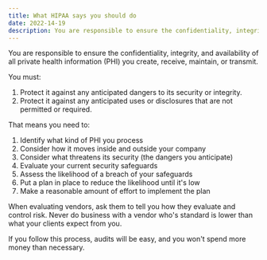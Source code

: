 ```yaml
---
title: What HIPAA says you should do
date: 2022-14-19
description: You are responsible to ensure the confidentiality, integrity, and availability of all private health information (PHI) you create, receive, maintain, or transmit.
---
```


You are responsible to ensure the confidentiality, integrity, and availability of all private health information (PHI) you create, receive, maintain, or transmit.

You must:

1. Protect it against any anticipated dangers to its security or integrity.
2. Protect it against any anticipated uses or disclosures that are not permitted or required.

That means you need to: 

1. Identify what kind of PHI you process 
2. Consider how it moves inside and outside your company
3. Consider what threatens its security (the dangers you anticipate)
4. Evaluate your current security safeguards
5. Assess the likelihood of a breach of your safeguards
6. Put a plan in place to reduce the likelihood until it's low 
7. Make a reasonable amount of effort to implement the plan 

When evaluating vendors, ask them to tell you how they evaluate and control risk. Never do business with a vendor who's standard is lower than what your clients expect from you.

If you follow this process, audits will be easy, and you won't spend more money than necessary. 
